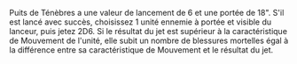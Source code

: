 Puits de Ténèbres a une valeur de lancement de 6 et une portée de 18". S'il est lancé avec succès, choisissez 1 unité ennemie à portée et visible du lanceur, puis jetez 2D6. Si le résultat du jet est supérieur à la caractéristique de Mouvement de l'unité, elle subit un nombre de blessures mortelles égal à la différence entre sa caractéristique de Mouvement et le résultat du jet.